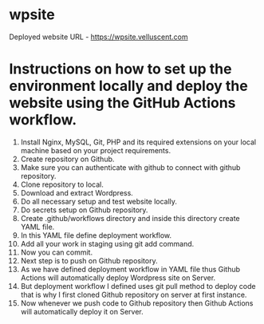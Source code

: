 # wpsite

Deployed website URL - https://wpsite.velluscent.com

# Instructions on how to set up the environment locally and deploy the website using the GitHub Actions workflow.

1) Install Nginx, MySQL, Git, PHP and its required extensions on your local machine based on your project requirements.
2) Create repository on Github.
3) Make sure you can authenticate with github to connect with github repository.
4) Clone repository to local.
5) Download and extract Wordpress.
6) Do all necessary setup and test website locally.
7) Do secrets setup on Github repository.
8) Create .github/workflows directory and inside this directory create YAML file.
9) In this YAML file define deployment workflow.
10) Add all your work in staging using git add command.
11) Now you can commit.
12) Next step is to push on Github repository.
13) As we have defined deployment workflow in YAML file thus Github Actions will 
automatically deploy Wordpress site on Server.
14) But deployment workflow I defined uses git pull method to deploy code that is why 
I first cloned Github repository on server at first instance.
15) Now whenever we push code to Github repository then Github Actions will automatically deploy it on Server.

